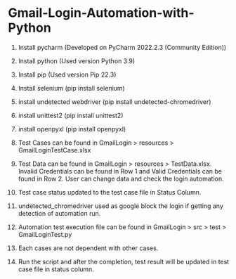 # Gmail-Login-Automation-with-Python

1. Install pycharm (Developed on PyCharm 2022.2.3 (Community Edition))

2. Install python (Used version Python 3.9)

3. Install pip (Used version Pip 22.3)

4. Install selenium (pip install selenium)

5. install undetected webdriver (pip install undetected-chromedriver)

6. install unittest2 (pip install unittest2)

7. install openpyxl (pip install openpyxl)

8. Test Cases can be found in GmailLogin > resources > GmailLoginTestCase.xlsx

9. Test Data can be found in GmailLogin > resources > TestData.xlsx. Invalid Credentials can be found in Row 1 and Valid Credentials can be found in Row 2. User can change data and check the login automation.

10. Test case status updated to the test case file in Status Column.

11. undetected_chromedriver used as google block the login if getting any detection of automation run.

12. Automation test execution file can be found in GmailLogin > src > test > GmailLoginTest.py

13. Each cases are not dependent with other cases.

14. Run the script and after the completion, test result will be updated in test case file in status column.
